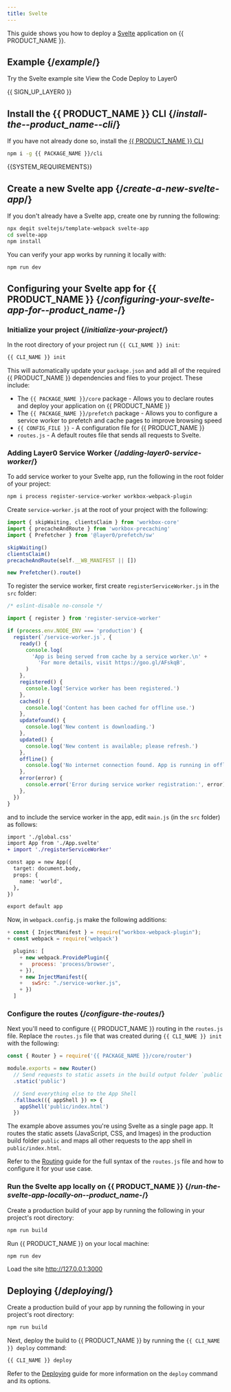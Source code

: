 ```yaml
---
title: Svelte
---
```


This guide shows you how to deploy a [Svelte](https://svelte.dev/) application on {{ PRODUCT_NAME }}.

## Example {/*example*/}

<ButtonLinksGroup>
  <ButtonLink variant="fill" type="default" href="https://layer0-docs-layer0-svelte-example-default.layer0-limelight.link">
   Try the Svelte example site
  </ButtonLink>
  <ButtonLink variant="stroke" type="code" withIcon={true} href="https://github.com/layer0-docs/layer0-svelte-example?button">
   View the Code
  </ButtonLink>
  <ButtonLink variant="stroke" type="deploy" withIcon={true} href="https://app.layer0.co/deploy?button&deploy&repo=https://github.com/layer0-docs/layer0-svelte-example">
    Deploy to Layer0
  </ButtonLink>
</ButtonLinksGroup>

{{ SIGN_UP_LAYER0 }}

## Install the {{ PRODUCT_NAME }} CLI {/*install-the--product_name--cli*/}

If you have not already done so, install the [{{ PRODUCT_NAME }} CLI](cli)

```bash
npm i -g {{ PACKAGE_NAME }}/cli
```

{{SYSTEM_REQUIREMENTS}}

## Create a new Svelte app {/*create-a-new-svelte-app*/}

If you don't already have a Svelte app, create one by running the following:

```bash
npx degit sveltejs/template-webpack svelte-app
cd svelte-app
npm install
```

You can verify your app works by running it locally with:

```bash
npm run dev
```

## Configuring your Svelte app for {{ PRODUCT_NAME }} {/*configuring-your-svelte-app-for--product_name-*/}

### Initialize your project {/*initialize-your-project*/}

In the root directory of your project run `{{ CLI_NAME }} init`:

```bash
{{ CLI_NAME }} init
```

This will automatically update your `package.json` and add all of the required {{ PRODUCT_NAME }} dependencies and files to your project. These include:

- The `{{ PACKAGE_NAME }}/core` package - Allows you to declare routes and deploy your application on {{ PRODUCT_NAME }}
- The `{{ PACKAGE_NAME }}/prefetch` package - Allows you to configure a service worker to prefetch and cache pages to improve browsing speed
- `{{ CONFIG_FILE }}` - A configuration file for {{ PRODUCT_NAME }}
- `routes.js` - A default routes file that sends all requests to Svelte.

### Adding Layer0 Service Worker {/*adding-layer0-service-worker*/}

To add service worker to your Svelte app, run the following in the root folder of your project:

```bash
npm i process register-service-worker workbox-webpack-plugin
```

Create `service-worker.js` at the root of your project with the following:

```js
import { skipWaiting, clientsClaim } from 'workbox-core'
import { precacheAndRoute } from 'workbox-precaching'
import { Prefetcher } from '@layer0/prefetch/sw'

skipWaiting()
clientsClaim()
precacheAndRoute(self.__WB_MANIFEST || [])

new Prefetcher().route()
```

To register the service worker, first create `registerServiceWorker.js` in the `src` folder:

```js
/* eslint-disable no-console */

import { register } from 'register-service-worker'

if (process.env.NODE_ENV === 'production') {
  register(`/service-worker.js`, {
    ready() {
      console.log(
        'App is being served from cache by a service worker.\n' +
          'For more details, visit https://goo.gl/AFskqB',
      )
    },
    registered() {
      console.log('Service worker has been registered.')
    },
    cached() {
      console.log('Content has been cached for offline use.')
    },
    updatefound() {
      console.log('New content is downloading.')
    },
    updated() {
      console.log('New content is available; please refresh.')
    },
    offline() {
      console.log('No internet connection found. App is running in offline mode.')
    },
    error(error) {
      console.error('Error during service worker registration:', error)
    },
  })
}
```

and to include the service worker in the app, edit `main.js` (in the `src` folder) as follows:

```diff
import './global.css'
import App from './App.svelte'
+ import './registerServiceWorker'

const app = new App({
  target: document.body,
  props: {
    name: 'world',
  },
})

export default app
```

Now, in `webpack.config.js` make the following additions:

```js
+ const { InjectManifest } = require("workbox-webpack-plugin");
+ const webpack = require('webpack')

  plugins: [
    + new webpack.ProvidePlugin({
    +   process: 'process/browser',
    + }),
    + new InjectManifest({
    +   swSrc: "./service-worker.js",
    + })
  ]
```

### Configure the routes {/*configure-the-routes*/}

Next you'll need to configure {{ PRODUCT_NAME }} routing in the `routes.js` file.
Replace the `routes.js` file that was created during `{{ CLI_NAME }} init` with the following:

```js
const { Router } = require('{{ PACKAGE_NAME }}/core/router')

module.exports = new Router()
  // Send requests to static assets in the build output folder `public`
  .static('public')

  // Send everything else to the App Shell
  .fallback(({ appShell }) => {
    appShell('public/index.html')
  })
```

The example above assumes you're using Svelte as a single page app. It routes the static assets (JavaScript, CSS, and Images) in the production build folder `public` and maps all other requests to the app shell in `public/index.html`.

Refer to the [Routing](routing) guide for the full syntax of the `routes.js` file and how to configure it for your use case.

### Run the Svelte app locally on {{ PRODUCT_NAME }} {/*run-the-svelte-app-locally-on--product_name-*/}

Create a production build of your app by running the following in your project's root directory:

```bash
npm run build
```

Run {{ PRODUCT_NAME }} on your local machine:

```bash
npm run dev
```

Load the site http://127.0.0.1:3000

## Deploying {/*deploying*/}

Create a production build of your app by running the following in your project's root directory:

```bash
npm run build
```

Next, deploy the build to {{ PRODUCT_NAME }} by running the `{{ CLI_NAME }} deploy` command:

```bash
{{ CLI_NAME }} deploy
```

Refer to the [Deploying](deploying) guide for more information on the `deploy` command and its options.

